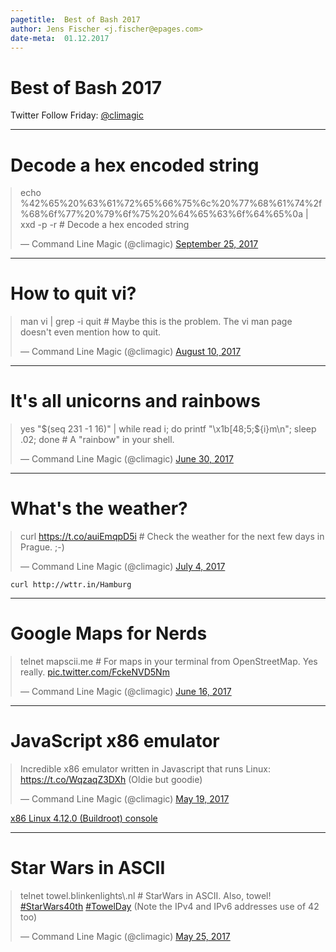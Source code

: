 ```yaml
---
pagetitle:  Best of Bash 2017
author: Jens Fischer <j.fischer@epages.com>
date-meta:  01.12.2017
---
```


# Best of Bash 2017

Twitter Follow Friday: [\@climagic](https://twitter.com/climagic)

<style>
.twitter-tweet {
  margin: auto;
}
</style>
<script async src="https://platform.twitter.com/widgets.js" charset="utf-8"></script>

<!--
base conversion
https://twitter.com/adamhotep/status/910539007066624002

2 commands, 1 grep.
https://twitter.com/climagic/status/867743418931400704

infinite ampersands, background
https://twitter.com/climagic/status/906258349423038464

39 character infinite ASCII maze generator
https://twitter.com/climagic/status/906216823057735680

protect yourself *specifically* from :(){ :|:& };:
https://twitter.com/climagic/status/892771955455164417

Swirly plasma background
https://twitter.com/climagic/status/820435115499196416

Bad Horse
https://twitter.com/RikerGoogling/status/809602596683952128
-->

---

# Decode a hex encoded string

<blockquote class="twitter-tweet" data-lang="en"><p lang="en" dir="ltr">echo %42%65%20%63%61%72%65%66%75%6c%20%77%68%61%74%2f%68%6f%77%20%79%6f%75%20%64%65%63%6f%64%65%0a | xxd -p -r # Decode a hex encoded string</p>&mdash; Command Line Magic (@climagic) <a href="https://twitter.com/climagic/status/912323073063505922?ref_src=twsrc%5Etfw">September 25, 2017</a></blockquote>

---

# How to quit vi?

<blockquote class="twitter-tweet" data-lang="en"><p lang="en" dir="ltr">man vi | grep -i quit # Maybe this is the problem. The vi man page doesn&#39;t even mention how to quit.</p>&mdash; Command Line Magic (@climagic) <a href="https://twitter.com/climagic/status/895714183228084224?ref_src=twsrc%5Etfw">August 10, 2017</a></blockquote>

---

# It's all unicorns and rainbows

<blockquote class="twitter-tweet" data-lang="en"><p lang="en" dir="ltr">yes &quot;$(seq 231 -1 16)&quot; | while read i; do printf &quot;\x1b[48;5;${i}m\n&quot;; sleep .02; done # A &quot;rainbow&quot; in your shell.</p>&mdash; Command Line Magic (@climagic) <a href="https://twitter.com/climagic/status/880851319166312448?ref_src=twsrc%5Etfw">June 30, 2017</a></blockquote>

---

# What's the weather?

<blockquote class="twitter-tweet" data-lang="en"><p lang="en" dir="ltr">curl <a href="https://t.co/auiEmqpD5i">https://t.co/auiEmqpD5i</a> # Check the weather for the next few days in Prague. ;-)</p>&mdash; Command Line Magic (@climagic) <a href="https://twitter.com/climagic/status/882148015309545472?ref_src=twsrc%5Etfw">July 4, 2017</a></blockquote>

`curl http://wttr.in/Hamburg`

---

# Google Maps for Nerds

<blockquote class="twitter-tweet" data-cards="hidden" data-lang="en"><p lang="en" dir="ltr">telnet mapscii.me # For maps in your terminal from OpenStreetMap. Yes really. <a href="https://t.co/FckeNVD5Nm">pic.twitter.com/FckeNVD5Nm</a></p>&mdash; Command Line Magic (@climagic) <a href="https://twitter.com/climagic/status/875745795936587777?ref_src=twsrc%5Etfw">June 16, 2017</a></blockquote>

---

# JavaScript x86 emulator

<blockquote class="twitter-tweet" data-lang="en"><p lang="en" dir="ltr">Incredible x86 emulator written in Javascript that runs Linux: <a href="https://t.co/WqzaqZ3DXh">https://t.co/WqzaqZ3DXh</a>  (Oldie but goodie)</p>&mdash; Command Line Magic (@climagic) <a href="https://twitter.com/climagic/status/865661181117177857?ref_src=twsrc%5Etfw">May 19, 2017</a></blockquote>

[x86 Linux 4.12.0 (Buildroot) console](https://bellard.org/jslinux/vm.html?url=https://bellard.org/jslinux/buildroot-x86.cfg)

---

# Star Wars in ASCII

<blockquote class="twitter-tweet" data-lang="en"><p lang="en" dir="ltr">telnet towel.blinkenlights\.nl # StarWars in ASCII. Also, towel! <a href="https://twitter.com/hashtag/StarWars40th?src=hash&amp;ref_src=twsrc%5Etfw">#StarWars40th</a> <a href="https://twitter.com/hashtag/TowelDay?src=hash&amp;ref_src=twsrc%5Etfw">#TowelDay</a> (Note the IPv4 and IPv6 addresses use of 42 too)</p>&mdash; Command Line Magic (@climagic) <a href="https://twitter.com/climagic/status/867742339355332610?ref_src=twsrc%5Etfw">May 25, 2017</a></blockquote>
